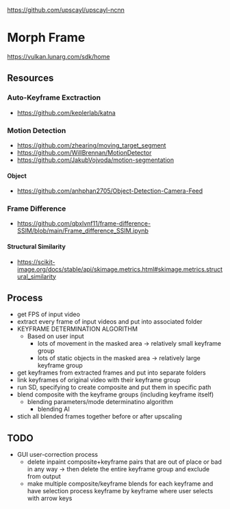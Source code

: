 https://github.com/upscayl/upscayl-ncnn

# Morph Frame

https://vulkan.lunarg.com/sdk/home


## Resources 

### Auto-Keyframe Exctraction
- https://github.com/keplerlab/katna

### Motion Detection
- https://github.com/zhearing/moving_target_segment
- https://github.com/WillBrennan/MotionDetector
- https://github.com/JakubVojvoda/motion-segmentation
#### Object
- https://github.com/anhphan2705/Object-Detection-Camera-Feed

### Frame Difference
- https://github.com/qbxlvnf11/frame-difference-SSIM/blob/main/Frame_difference_SSIM.ipynb
#### Structural Similarity 
- https://scikit-image.org/docs/stable/api/skimage.metrics.html#skimage.metrics.structural_similarity



## Process

- get FPS of input video
- extract every frame of input videos and put into associated folder
- KEYFRAME DETERMINATION ALGORITHM
    - Based on user input
        - lots of movement in the masked area -> relatively small keyframe group
        - lots of static objects in the masked area -> relatively large keyframe group    
- get keyframes from extracted frames and put into separate folders
- link keyframes of original video with their keyframe group
- run SD, specifying to create composite and put them in specific path
- blend composite with the keyframe groups (including keyframe itself)
    - blending parameters/mode determinatino algorithm
        - blending AI
- stich all blended frames together before or after upscaling

## TODO

- GUI user-correction process
    - delete inpaint composite+keyframe pairs that are out of place or bad in any way -> then delete the entire keyframe group and exclude from output
    - make multiple composite/keyframe blends for each keyframe and have selection process keyframe by keyframe where user selects with arrow keys